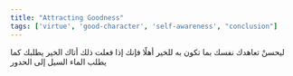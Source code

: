 ```yaml
---
title: "Attracting Goodness"
tags: ['virtue', 'good-character', 'self-awareness', "conclusion"]
---
```


 ليحسنْ تعاهدك نفسك بما تكون به للخير أهلًا فإنك إذا فعلت ذلك أتاك الخير يطلبك كما يطلب الماء السيل إلى الحدور
